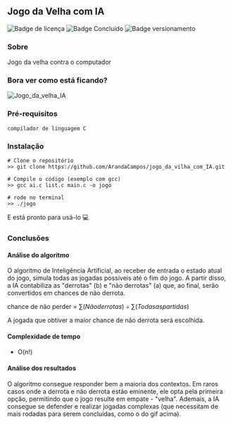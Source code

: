## Jogo da Velha com IA
![Badge de licença](http://img.shields.io/static/v1?label=LICENÇA&message=GNU&color=sucess&style=for-the-badge)   ![Badge Concluido](http://img.shields.io/static/v1?label=STATUS&message=CONCLUIDO&color=sucess&style=for-the-badge)   ![Badge versionamento](http://img.shields.io/static/v1?label=VERSAO&message=1.2&color=sucess&style=for-the-badge)

### Sobre
Jogo da velha contra o computador

### Bora ver como está ficando?

![Jogo_da_velha_IA](https://github.com/ArandaCampos/jogo_da_velha_com_IA/assets/87876734/f4d3fe15-101c-4747-8ad2-1efd9c0a966c)

### Pré-requisitos

    compilador de linguagem C

### Instalação

    # Clone o repositório
    >> git clone https://github.com/ArandaCampos/jogo_da_vilha_com_IA.git

    # Compile o código (exemplo com gcc)
    >> gcc ai.c list.c main.c -o jogo

    # rode no terminal
    >> ./jogo

E está pronto para usá-lo 💻

### Conclusões

#### Análise do algoritmo

  O algoritmo de Inteligência Artificial, ao receber de entrada o estado atual do jogo, simula todas as jogadas possíveis até o fim do jogo. A partir disso, a IA contabiliza as "derrotas" (b) e "não derrotas" (a) que, ao final, serão convertidos em chances de não derrota.</br>

  chance de não perder = $\sum (Não derrotas) \div \sum (Todas as partidas)$

  A jogada que obtiver a maior chance de não derrota será escolhida.

#### Complexidade de tempo

  - O(n!)

#### Análise dos resultados

  O algoritmo consegue responder bem a maioria dos contextos. Em raros casos onde a derrota e não derrota estão eminente, ele opta pela primeira opção, permitindo que o jogo resulte em empate - "velha". Ademais, a IA consegue se defender e realizar jogadas complexas (que necessitam de mais rodadas para serem concluídas, como o do gif acima).
